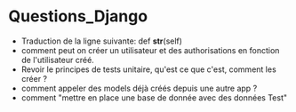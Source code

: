 # **Questions_Django**

  * Traduction de la ligne suivante: def __str__(self)
  * comment peut on créer un utilisateur et des authorisations en fonction de l'utilisateur créé.
  * Revoir le principes de tests unitaire, qu'est ce que c'est, comment les créer ?
  * comment appeler des models déjà créés depuis une autre app ?
  * comment "mettre en place une base de donnée avec des données Test"
